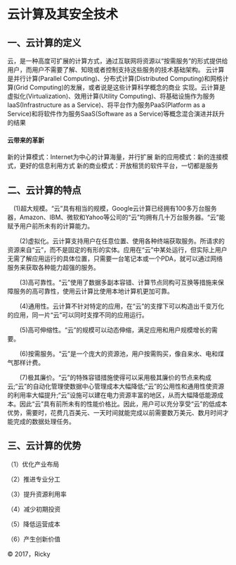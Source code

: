 # 云计算及其安全技术

## 一、云计算的定义

云，是一种高度可扩展的计算方式，通过互联网将资源以“按需服务”的形式提供给用户，而用户不需要了解、知晓或者控制支持这些服务的技术基础架构。
云计算是并行计算(Parallel Computing)、分布式计算(Distributed Computing)和网格计算(Grid Computing)的发展，或者说是这些计算科学概念的商业
实现。云计算是虚拟化(Virtualization)、效用计算(Utility Computing)、将基础设施作为服务IaaS(Infrastructure as a Service)、将平台作为服务PaaS(Platform as a Service)和将软件作为服务SaaS(Software as a Service)等概念混合演进并跃升的结果
#### 云带来的革新
新的计算模式：Internet为中心的计算海量，并行扩展
新的应用模式：新的连接模式，更好的信息利用方式
新的商业模式：开放租赁的软件平台，一切都是服务



## 二、云计算的特点

  　(1)超大规模。“云”具有相当的规模，Google云计算已经拥有100多万台服务器，Amazon、IBM、微软和Yahoo等公司的“云”均拥有几十万台服务器。“云”能赋予用户前所未有的计算能力。

　　(2)虚拟化。云计算支持用户在任意位置、使用各种终端获取服务。所请求的资源来自“云”，而不是固定的有形的实体。应用在“云”中某处运行，但实际上用户无需了解应用运行的具体位置，只需要一台笔记本或一个PDA，就可以通过网络服务来获取各种能力超强的服务。

　　(3)高可靠性。“云”使用了数据多副本容错、计算节点同构可互换等措施来保障服务的高可靠性，使用云计算比使用本地计算机更加可靠。

　　(4)通用性。云计算不针对特定的应用，在“云”的支撑下可以构造出千变万化的应用，同一片“云”可以同时支撑不同的应用运行。

　　(5)高可伸缩性。“云”的规模可以动态伸缩，满足应用和用户规模增长的需要。

　　(6)按需服务。“云”是一个庞大的资源池，用户按需购买，像自来水、电和煤气那样计费。

　　(7)极其廉价。“云”的特殊容错措施使得可以采用极其廉价的节点来构成云;“云”的自动化管理使数据中心管理成本大幅降低;“云”的公用性和通用性使资源的利用率大幅提升;“云”设施可以建在电力资源丰富的地区，从而大幅降低能源成本。因此“云”具有前所未有的性能价格比。因此，用户可以充分享受“云”的低成本优势，需要时，花费几百美元、一天时间就能完成以前需要数万美元、数月时间才能完成的数据处理任务。


## 三、云计算的优势
   （1）优化产业布局
   
   （2）推进专业分工
   
   （3）提升资源利用率
   
   （4）减少初期投资
   
   （5）降低运营成本
   
   （6）产生创新价值








&copy; 2017，Ricky
